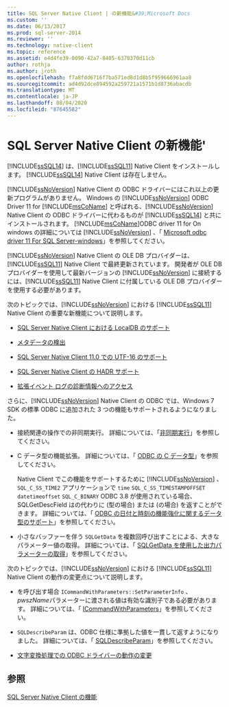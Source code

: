 ```yaml
---
title: SQL Server Native Client | の新機能&#39;Microsoft Docs
ms.custom: ''
ms.date: 06/13/2017
ms.prod: sql-server-2014
ms.reviewer: ''
ms.technology: native-client
ms.topic: reference
ms.assetid: e4d4fe39-0090-42a7-8405-6378370d11cb
author: rothja
ms.author: jroth
ms.openlocfilehash: f7a8fdd6716f7ba571ed8d1d8b5f959666961aa8
ms.sourcegitcommit: ad4d92dce894592a259721a1571b1d8736abacdb
ms.translationtype: MT
ms.contentlocale: ja-JP
ms.lasthandoff: 08/04/2020
ms.locfileid: "87645582"
---
```

# <a name="what39s-new-in-sql-server-native-client"></a>SQL Server Native Client の新機能&#39;
  [!INCLUDE[ssSQL14](../../includes/sssql14-md.md)] は、[!INCLUDE[ssSQL11](../../includes/sssql11-md.md)] Native Client をインストールします。 [!INCLUDE[ssSQL14](../../includes/sssql14-md.md)] Native Client は存在しません。  
  
 [!INCLUDE[ssNoVersion](../../includes/ssnoversion-md.md)] Native Client の ODBC ドライバーにはこれ以上の更新プログラムがありません。 Windows の [!INCLUDE[ssNoVersion](../../includes/ssnoversion-md.md)] ODBC Driver 11 for [!INCLUDE[msCoName](../../includes/msconame-md.md)] と呼ばれる、[!INCLUDE[ssNoVersion](../../includes/ssnoversion-md.md)] Native Client の ODBC ドライバーに代わるものが [!INCLUDE[ssSQL14](../../includes/sssql14-md.md)] と共にインストールされます。 [!INCLUDE[msCoName](../../includes/msconame-md.md)]ODBC driver 11 for On windows の詳細については [!INCLUDE[ssNoVersion](../../includes/ssnoversion-md.md)] 、「 [Microsoft odbc driver 11 For SQL Server-windows](https://www.microsoft.com/download/details.aspx?id=36434)」を参照してください。  
  
 [!INCLUDE[ssNoVersion](../../includes/ssnoversion-md.md)] Native Client の OLE DB プロバイダーは、[!INCLUDE[ssSQL11](../../includes/sssql11-md.md)] Native Client で最終更新されています。 開発者が OLE DB プロバイダーを使用して最新バージョンの [!INCLUDE[ssNoVersion](../../includes/ssnoversion-md.md)] に接続するには、[!INCLUDE[ssSQL11](../../includes/sssql11-md.md)] Native Client に付属している OLE DB プロバイダーを使用する必要があります。  
  
 次のトピックでは、[!INCLUDE[ssNoVersion](../../includes/ssnoversion-md.md)] における [!INCLUDE[ssSQL11](../../includes/sssql11-md.md)] Native Client の重要な新機能について説明します。  
  
-   [SQL Server Native Client における LocalDB のサポート](features/sql-server-native-client-support-for-localdb.md)  
  
-   [メタデータの検出](features/metadata-discovery.md)  
  
-   [SQL Server Native Client 11.0 での UTF-16 のサポート](features/utf-16-support-in-sql-server-native-client-11-0.md)  
  
-   [SQL Server Native Client の HADR サポート](features/sql-server-native-client-support-for-high-availability-disaster-recovery.md)  
  
-   [拡張イベント ログの診断情報へのアクセス](features/accessing-diagnostic-information-in-the-extended-events-log.md)  
  
 さらに、[!INCLUDE[ssNoVersion](../../includes/ssnoversion-md.md)] Native Client の ODBC では、Windows 7 SDK の標準 ODBC に追加された 3 つの機能もサポートされるようになりました。  
  
-   接続関連の操作での非同期実行。 詳細については、「[非同期実行](https://go.microsoft.com/fwlink/?LinkID=191493)」を参照してください。  
  
-   C データ型の機能拡張。 詳細については、「 [ODBC の C データ型](https://go.microsoft.com/fwlink/?LinkID=191495)」を参照してください。  
  
     Native Client でこの機能をサポートするために [!INCLUDE[ssNoVersion](../../includes/ssnoversion-md.md)] 、 `SQL_C_SS_TIME2` アプリケーションで `time` `SQL_C_SS_TIMESTAMPOFFSET` `datetimeoffset` `SQL_C_BINARY` ODBC 3.8 が使用されている場合、SQLGetDescField はの代わりに (型の場合) または (の場合) を返すことができます。 詳細については、「 [ODBC の日付と時刻の機能強化に関するデータ型のサポート](features/date-and-time-improvements.md)」を参照してください。  
  
-   小さなバッファーを伴う `SQLGetData` を複数回呼び出すことによる、大きなパラメーター値の取得。 詳細については、「 [SQLGetData を使用した出力パラメーターの取得](https://go.microsoft.com/fwlink/?LinkID=191494)」を参照してください。  
  
 次のトピックでは、[!INCLUDE[ssNoVersion](../../includes/ssnoversion-md.md)] における [!INCLUDE[ssSQL11](../../includes/sssql11-md.md)] Native Client の動作の変更点について説明します。  
  
-   を呼び出す場合 `ICommandWithParameters::SetParameterInfo` 、 *pwszName*パラメーターに渡される値は有効な識別子である必要があります。 詳細については、「 [ICommandWithParameters](../native-client-ole-db-interfaces/icommandwithparameters.md)」を参照してください。  
  
-   `SQLDescribeParam` は、ODBC 仕様に準拠した値を一貫して返すようになりました。 詳細については、「 [SQLDescribeParam](../native-client-odbc-api/sqldescribeparam.md)」を参照してください。  
  
-   [文字変換処理での ODBC ドライバーの動作の変更](features/odbc-driver-behavior-change-when-handling-character-conversions.md)  
  
## <a name="see-also"></a>参照  
 [SQL Server Native Client の機能](features/sql-server-native-client-features.md)  
  
  
